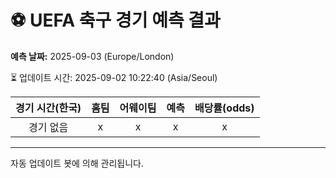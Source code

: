 # ⚽️ UEFA 축구 경기 예측 결과

**예측 날짜:** 2025-09-03 (Europe/London)

⏳ 업데이트 시간: 2025-09-02 10:22:40 (Asia/Seoul)

| 경기 시간(한국) | 홈팀 | 어웨이팀 | 예측 | 배당률(odds) |
|:-------------:|:-----:|:-------:|:-----:|:------------:|
| 경기 없음 | x | x | x | x |

---
자동 업데이트 봇에 의해 관리됩니다.

